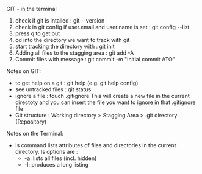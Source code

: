 GIT - in the terminal 

1. check if git is intalled : git --version
2. check in git config if user.email and user.name is set : git config --list
3. press q to get out
4. cd into the directory we want to track with git
5. start tracking the directory with : git init
6. Adding all files to the stagging area : git add -A
7. Commit files with message : git commit -m "Initial commit ATO"

Notes on GIT:

- to get help on a git <verb>: git help <verb> (e.g. git help config)
- see untracked files : git status
- ignore a file : touch .gitignore
  This will create a new file in the current directoty and you can insert the file you want to ignore in that .gitignore file
 - Git structure : Working directory > Stagging Area > .git directory (Repository)


Notes on the Terminal:
- ls command lists attributes of files and directories in the current directory. ls options are :
  - -a: lists all files (incl. hidden)
  - -l: produces a long listing

